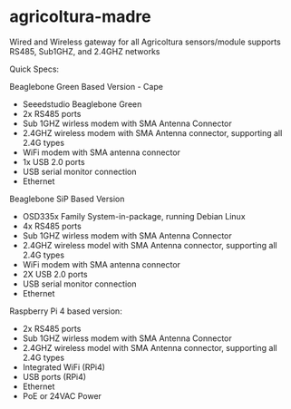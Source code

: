 # agricoltura-madre
Wired and Wireless gateway for all Agricoltura sensors/module supports RS485, Sub1GHZ, and 2.4GHZ networks

Quick Specs:

Beaglebone Green Based Version - Cape
- Seeedstudio Beaglebone Green
- 2x RS485 ports
- Sub 1GHZ wirless modem with SMA Antenna Connector
- 2.4GHZ wireless modem with SMA Antenna connector, supporting all 2.4G types
- WiFi modem with SMA antenna connector
- 1x USB 2.0 ports
- USB serial monitor connection
- Ethernet

Beaglebone SiP Based Version
- OSD335x Family System-in-package, running Debian Linux
- 4x RS485 ports
- Sub 1GHZ wirless modem with SMA Antenna Connector
- 2.4GHZ wireless model with SMA Antenna connector, supporting all 2.4G types
- WiFi modem with SMA antenna connector
- 2X USB 2.0 ports
- USB serial monitor connection
- Ethernet

Raspberry Pi 4 based version:
- 2x RS485 ports
- Sub 1GHZ wirless modem with SMA Antenna Connector
- 2.4GHZ wireless model with SMA Antenna connector, supporting all 2.4G types
- Integrated WiFi (RPi4)
- USB ports (RPi4)
- Ethernet
- PoE or 24VAC Power 

